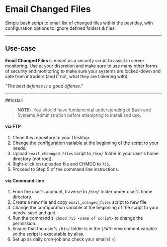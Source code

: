 # Email Changed Files

Simple bash script to email list of changed files within the past day, with configuration options to ignore defined folders & files.

---

Use-case
-

**Email Changed Files** is meant as a security script to assist in server monitoring. Use at your discretion and make sure to use many other forms of security and monitoring to make sure your systems are locked-down and safe from intruders (and if not, what they are tinkering with).

*"The best defense is a good offense."*

---

##Install

> **NOTE:** .You should have fundamental understanding of Bash and Systems Administration before attempting to install and use.

#### via FTP

1. Clone this repository to your Desktop.
2. Change the configuration variable at the beginning of the script to your needs.
2. Upload `email_cheanged_files` script to `/bin/` folder in your user's home directory (not root).
3. Right-click on uploaded file and CHMOD to `755`.
4. Proceed to Step 5 of the command line instructions.

#### via Command-line

1. From the user's account, traverse to `/bin/` folder under user's home directory. 
2. Create a new file and copy `email_changed_files` script to new file.
3. Change the configuration variable at the beginning of the script to your needs. save and quit.
3. Run the command `$ chmod 755 <name of script>` to change the permission.
4. Ensure that the user's `/bin/` folder is in the `$PATH` environment variable so the script is executable by alias.
5. Set up as daily cron-job and check your emails! =)
